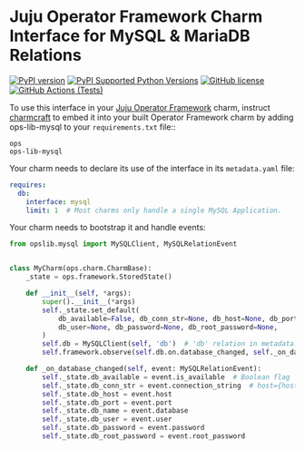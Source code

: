 Juju Operator Framework Charm Interface for MySQL & MariaDB Relations
=====================================================================

[![PyPI version](https://badge.fury.io/py/ops-lib-mysql.svg)](https://badge.fury.io/py/ops-lib-mysql)
[![PyPI Supported Python Versions](https://img.shields.io/pypi/pyversions/ops-lib-mysql.svg)](https://pypi.python.org/pypi/ops-lib-mysql/)
[![GitHub license](https://img.shields.io/github/license/canonical/ops-lib-mysql)](https://github.com/canonical/ops-lib-mysql/blob/master/LICENSE)
[![GitHub Actions (Tests)](https://github.com/canonical/ops-lib-mysql/workflows/Tests/badge.svg)](https://github.com/canonical/ops-lib-mysql/actions?query=workflow%3ATests)


To use this interface in your
[Juju Operator Framework](https://github.com/canonical/operator) charm,
instruct [charmcraft](https://github.com/canonical/charmcraft) to embed
it into your built Operator Framework charm by adding ops-lib-mysql to
your `requirements.txt` file::

```
ops
ops-lib-mysql
```

Your charm needs to declare its use of the interface in its `metadata.yaml` file:

```yaml
requires:
  db:
    interface: mysql
    limit: 1  # Most charms only handle a single MySQL Application.
```


Your charm needs to bootstrap it and handle events:

```python
from opslib.mysql import MySQLClient, MySQLRelationEvent


class MyCharm(ops.charm.CharmBase):
    _state = ops.framework.StoredState()

    def __init__(self, *args):
        super().__init__(*args)
        self._state.set_default(
            db_available=False, db_conn_str=None, db_host=None, db_port=None, db_name=None,
            db_user=None, db_password=None, db_root_password=None,
        )
        self.db = MySQLClient(self, 'db')  # 'db' relation in metadata.yaml
        self.framework.observe(self.db.on.database_changed, self._on_database_changed)

    def _on_database_changed(self, event: MySQLRelationEvent):
        self._state.db_available = event.is_available  # Boolean flag
        self._state.db_conn_str = event.connection_string  # host={host} port={port} ...
        self._state.db_host = event.host
        self._state.db_port = event.port
        self._state.db_name = event.database
        self._state.db_user = event.user
        self._state.db_password = event.password
        self._state.db_root_password = event.root_password
```
